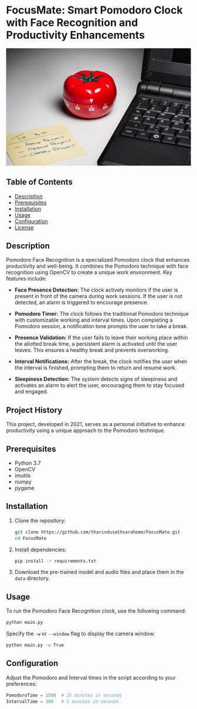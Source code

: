 # FocusMate: Smart Pomodoro Clock with Face Recognition and Productivity Enhancements

![Project Image](https://raw.githubusercontent.com/tharindusathsarahome/tharindusathsarahome/main/FocusMate/pomodoro-technique.png)

## Table of Contents

- [Description](#description)
- [Prerequisites](#prerequisites)
- [Installation](#installation)
- [Usage](#usage)
- [Configuration](#configuration)
- [License](#license)

## Description

Pomodoro Face Recognition is a specialized Pomodoro clock that enhances productivity and well-being. It combines the Pomodoro technique with face recognition using OpenCV to create a unique work environment. Key features include:

- **Face Presence Detection:** The clock actively monitors if the user is present in front of the camera during work sessions. If the user is not detected, an alarm is triggered to encourage presence.

- **Pomodoro Timer:** The clock follows the traditional Pomodoro technique with customizable working and interval times. Upon completing a Pomodoro session, a notification tone prompts the user to take a break.

- **Presence Validation:** If the user fails to leave their working place within the allotted break time, a persistent alarm is activated until the user leaves. This ensures a healthy break and prevents overworking.

- **Interval Notifications:** After the break, the clock notifies the user when the interval is finished, prompting them to return and resume work.

- **Sleepiness Detection:** The system detects signs of sleepiness and activates an alarm to alert the user, encouraging them to stay focused and engaged.

## Project History

This project, developed in 2021, serves as a personal initiative to enhance productivity using a unique approach to the Pomodoro technique. 

## Prerequisites

- Python 3.7
- OpenCV
- imutils
- numpy
- pygame

## Installation

1. Clone the repository:

    ```bash
    git clone https://github.com/tharindusathsarahome/FocusMate.git
    cd FocusMate
    ```

2. Install dependencies:

    ```bash
    pip install -r requirements.txt
    ```

3. Download the pre-trained model and audio files and place them in the `data` directory.

## Usage

To run the Pomodoro Face Recognition clock, use the following command:

```bash
python main.py
```

Specify the `-w` or `--window` flag to display the camera window:

```bash
python main.py -w True
```

## Configuration

Adjust the Pomodoro and Interval times in the script according to your preferences:

```python
PomodoroTime = 1500  # 25 minutes in seconds
IntervalTime = 300   # 5 minutes in seconds
```
